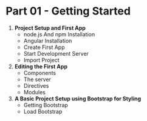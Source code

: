 # Part 01 - Getting Started

1. **Project Setup and First App** 
    - node.js And npm Installation
    - Angular Installation
    - Create First App
    - Start Development Server
    - Import Project
2. **Editing the First App** 
    - Components
    - The server
    - Directives
    - Modules
3. **A Basic Project Setup using Bootstrap for Styling**
    - Getting Bootstrap
    - Load Bootstrap

